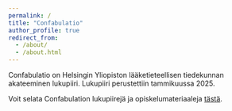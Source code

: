 ```yaml
---
permalink: /
title: "Confabulatio"
author_profile: true
redirect_from: 
  - /about/
  - /about.html
---
```


Confabulatio on Helsingin Yliopiston lääketieteellisen tiedekunnan akateeminen lukupiiri. Lukupiiri perustettiin tammikuussa 2025.

Voit selata Confabulation lukupiirejä ja opiskelumateriaaleja [tästä](/materiaalit).